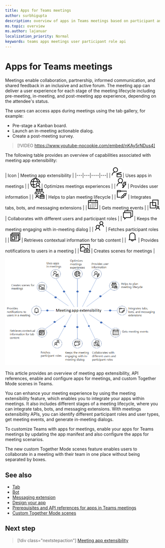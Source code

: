 ```yaml
---
title: Apps for Teams meetings 
author: surbhigupta
description: overview of apps in Teams meetings based on participant and user role
ms.topic: overview
ms.author: lajanuar
localization_priority: Normal
keywords: teams apps meetings user participant role api  
---
```


# Apps for Teams meetings

Meetings enable collaboration, partnership, informed communication, and shared feedback in an inclusive and active forum. The meeting app can deliver a user experience for each stage of the meeting lifecycle including pre-meeting, in-meeting, and post-meeting app experience, depending on the attendee's status.

The users can access apps during meetings using the tab gallery, for example:

* Pre-stage a Kanban board.
* Launch an in-meeting actionable dialog.
* Create a post-meeting survey.

> [!VIDEO https://www.youtube-nocookie.com/embed/nKAy5rNDus4]

The following table provides an overview of capabilities associated with meeting app extensibility:

| Icon | Meeting app extensibility |
|---|---|----|---|
| ![Apps in meetings](../assets/images/apps-in-meetings/appsinmeetings.png) | Uses apps in meetings |
| ![Apps in meetings](../assets/images/apps-in-meetings/meetingexperience.png) | Optimizes meetings experiences |
| ![Apps in meetings](../assets/images/apps-in-meetings/userinformation.png) | Provides user information |
| ![Apps in meetings](../assets/images/apps-in-meetings/meetinglifecycle.png) | Helps to plan meeting lifecycle |
| ![Apps in meetings](../assets/images/apps-in-meetings/integratefeatures.png) | Integrates tabs, bots, and messaging extensions |
| ![Apps in meetings](../assets/images/apps-in-meetings/meetingevents.png) | Gets meeting events |
| ![Apps in meetings](../assets/images/apps-in-meetings/collaborateusers.png) | Collaborates with different users and participant roles |
| ![Apps in meetings](../assets/images/apps-in-meetings/inmeetingdialog.png) | Keeps the meeting engaging with in-meeting dialog |
| ![Apps in meetings](../assets/images/apps-in-meetings/participants.png) | Fetches participant roles |
| ![Apps in meetings](../assets/images/apps-in-meetings/tabcontent.png) | Retrieves contextual information for tab content |
| ![Apps in meetings](../assets/images/apps-in-meetings/notifications.png) | Provides notifications to users in a meeting |
| ![Apps in meetings](../assets/images/apps-in-meetings/scenes.png) | Creates scenes for meetings |

![Meeting app extensibility](../assets/images/apps-in-meetings/meetingappextensibility.png)

This article provides an overview of meeting app extensibility, API references, enable and configure apps for meetings, and custom Together Mode scenes in Teams.

You can enhance your meeting experience by using the meeting extensibility feature, which enables you to integrate your apps within meetings. It also includes different stages of a meeting lifecycle, where you can integrate tabs, bots, and messaging extensions. With meetings extensibility APIs, you can identify different participant roles and user types, get meeting events, and generate in-meeting dialogs.

To customize Teams with apps for meetings, enable your apps for Teams meetings by updating the app manifest and also configure the apps for meeting scenarios.

The new custom Together Mode scenes feature enables users to collaborate in a meeting with their team in one place without being separated by boxes.

## See also

* [Tab](../tabs/what-are-tabs.md#understand-how-tabs-work)
* [Bot](../bots/what-are-bots.md)
* [Messaging extension](../messaging-extensions/what-are-messaging-extensions.md)
* [Design your app](../apps-in-teams-meetings/design/designing-apps-in-meetings.md)
* [Prerequisites and API references for apps in Teams meetings](create-apps-for-teams-meetings.md)
* [Custom Together Mode scenes](~/apps-in-teams-meetings/teams-together-mode.md)

## Next step

> [!div class="nextstepaction"]
> [Meeting app extensibility](meeting-app-extensibility.md)
